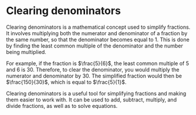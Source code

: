 # Clearing denominators

Clearing denominators is a mathematical concept used to simplify fractions. It involves multiplying both the numerator and denominator of a fraction by the same number, so that the denominator becomes equal to 1. This is done by finding the least common multiple of the denominator and the number being multiplied. 

For example, if the fraction is $\frac{5}{6}$, the least common multiple of 5 and 6 is 30. Therefore, to clear the denominator, you would multiply the numerator and denominator by 30. The simplified fraction would then be $\frac{150}{30}$, which is equal to $\frac{5}{1}$. 

Clearing denominators is a useful tool for simplifying fractions and making them easier to work with. It can be used to add, subtract, multiply, and divide fractions, as well as to solve equations.
